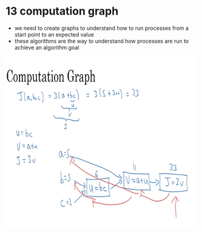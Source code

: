 # 13 computation graph

- we need to create graphs to understand how to run processes from a start point to an expected value
- these algorithms are the way to understand how processes are run to achieve an algorithm goal

![image](image_14.png)